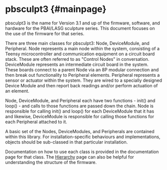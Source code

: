 pbsculpt3                         {#mainpage}
============

pbsculpt3 is the name for Version 3.1 and up of the firmware, software, and hardware for the PBAI/LASG sculpture series.
This document focuses on the use of the firmware for that series.

There are three main classes for pbsculpt3: Node, DeviceModule, and Peripheral.
Node represents a main node within the system, consisting of a Teensy microcontroller and communication equipment on a circuit board stack. These are often referred to as "Control Nodes" in conversation.
DeviceModule represents an intermediate circuit board in the system. These boards connect to a parent Node via an 8P modular connection and then break out functionality to Peripheral elements.
Peripheral represents a sensor or actuator within the system. They are wired to a specially designed Device Module and then report back readings and/or perform actuation of an element.

Node, DeviceModule, and Peripheral each have two functions - init() and loop() - and calls to those functions are passed down the chain. Node is responsible for calling init() and loop() for each DeviceModule that it has and likewise, DeviceModule is responsible for calling those functions for each Peripheral attached to it.

A basic set of the Nodes, DeviceModules, and Peripherals are contained within this library. For installation-specific behaviours and implementations, objects should be sub-classed in that particular installation.

Documentation on how to use each class is provided in the documentation page for that class.
The <a href="hierarchy.html">Hierarchy</a> page can also be helpful for understanding the structure of the firmware.